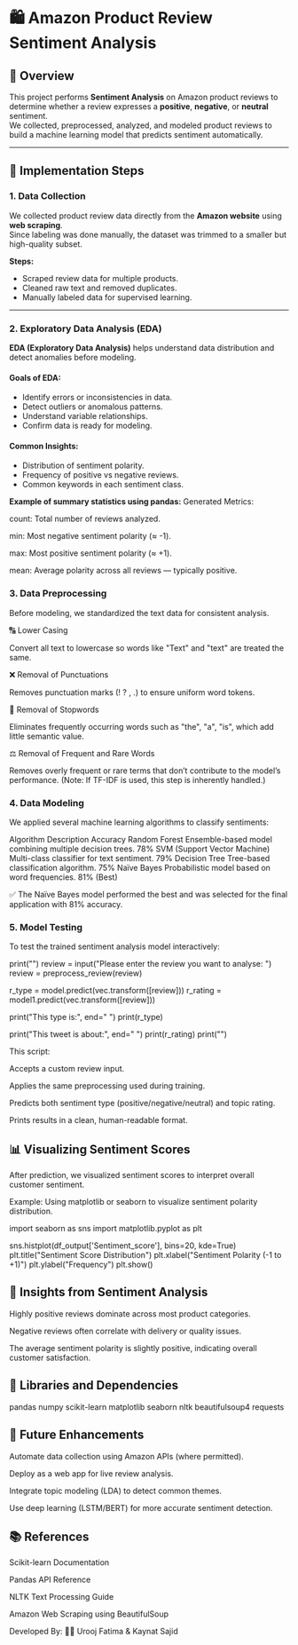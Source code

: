 # 🛍️ Amazon Product Review Sentiment Analysis

## 📘 Overview
This project performs **Sentiment Analysis** on Amazon product reviews to determine whether a review expresses a **positive**, **negative**, or **neutral** sentiment.  
We collected, preprocessed, analyzed, and modeled product reviews to build a machine learning model that predicts sentiment automatically.

---

## 🚀 Implementation Steps

### 1. Data Collection
We collected product review data directly from the **Amazon website** using **web scraping**.  
Since labeling was done manually, the dataset was trimmed to a smaller but high-quality subset.

**Steps:**
- Scraped review data for multiple products.
- Cleaned raw text and removed duplicates.
- Manually labeled data for supervised learning.

---

### 2. Exploratory Data Analysis (EDA)
**EDA (Exploratory Data Analysis)** helps understand data distribution and detect anomalies before modeling.

#### Goals of EDA:
- Identify errors or inconsistencies in data.
- Detect outliers or anomalous patterns.
- Understand variable relationships.
- Confirm data is ready for modeling.

#### Common Insights:
- Distribution of sentiment polarity.
- Frequency of positive vs negative reviews.
- Common keywords in each sentiment class.

**Example of summary statistics using pandas:**
Generated Metrics:

count: Total number of reviews analyzed.

min: Most negative sentiment polarity (≈ -1).

max: Most positive sentiment polarity (≈ +1).

mean: Average polarity across all reviews — typically positive.

### 3. Data Preprocessing

Before modeling, we standardized the text data for consistent analysis.

🔠 Lower Casing

Convert all text to lowercase so words like "Text" and "text" are treated the same.

❌ Removal of Punctuations

Removes punctuation marks (! ? , .) to ensure uniform word tokens.

🧹 Removal of Stopwords

Eliminates frequently occurring words such as "the", "a", "is", which add little semantic value.

⚖️ Removal of Frequent and Rare Words

Removes overly frequent or rare terms that don’t contribute to the model’s performance.
(Note: If TF-IDF is used, this step is inherently handled.)

### 4. Data Modeling

We applied several machine learning algorithms to classify sentiments:

Algorithm	Description	Accuracy
Random Forest	Ensemble-based model combining multiple decision trees.	78%
SVM (Support Vector Machine)	Multi-class classifier for text sentiment.	79%
Decision Tree	Tree-based classification algorithm.	75%
Naïve Bayes	Probabilistic model based on word frequencies.	81% (Best)

✅ The Naïve Bayes model performed the best and was selected for the final application with 81% accuracy.
### 5. Model Testing

To test the trained sentiment analysis model interactively:

print("")
review = input("Please enter the review you want to analyse: ")
review = preprocess_review(review)

r_type = model.predict(vec.transform([review]))
r_rating = model1.predict(vec.transform([review]))

print("This type is:", end=" ")
print(r_type)

print("This tweet is about:", end=" ")
print(r_rating)
print("")

This script:

Accepts a custom review input.

Applies the same preprocessing used during training.

Predicts both sentiment type (positive/negative/neutral) and topic rating.

Prints results in a clean, human-readable format.

## 📊 Visualizing Sentiment Scores

After prediction, we visualized sentiment scores to interpret overall customer sentiment.

Example: Using matplotlib or seaborn to visualize sentiment polarity distribution.

import seaborn as sns
import matplotlib.pyplot as plt

sns.histplot(df_output['Sentiment_score'], bins=20, kde=True)
plt.title("Sentiment Score Distribution")
plt.xlabel("Sentiment Polarity (-1 to +1)")
plt.ylabel("Frequency")
plt.show()

## 🔮 Insights from Sentiment Analysis

Highly positive reviews dominate across most product categories.

Negative reviews often correlate with delivery or quality issues.

The average sentiment polarity is slightly positive, indicating overall customer satisfaction.

## 🧩 Libraries and Dependencies
pandas
numpy
scikit-learn
matplotlib
seaborn
nltk
beautifulsoup4
requests

## 🧠 Future Enhancements

Automate data collection using Amazon APIs (where permitted).

Deploy as a web app for live review analysis.

Integrate topic modeling (LDA) to detect common themes.

Use deep learning (LSTM/BERT) for more accurate sentiment detection.

## 📚 References

Scikit-learn Documentation

Pandas API Reference

NLTK Text Processing Guide

Amazon Web Scraping using BeautifulSoup

Developed By:
👩‍💻 Urooj Fatima & Kaynat Sajid
